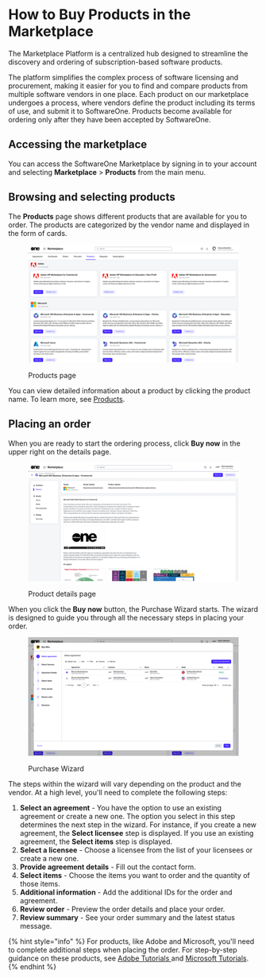 # How to Buy Products in the Marketplace

The Marketplace Platform is a centralized hub designed to streamline the discovery and ordering of subscription-based software products.&#x20;

The platform simplifies the complex process of software licensing and procurement, making it easier for you to find and compare products from multiple software vendors in one place. Each product on our marketplace undergoes a process, where vendors define the product including its terms of use, and submit it to SoftwareOne. Products become available for ordering only after they have been accepted by SoftwareOne.

## Accessing the marketplace

You can access the SoftwareOne Marketplace by signing in to your account and selecting **Marketplace** > **Products** from the main menu.

## Browsing and selecting products

The **Products** page shows different products that are available for you to order. The products are categorized by the vendor name and displayed in the form of cards.

<figure><img src="../../../.gitbook/assets/image (995).png" alt=""><figcaption><p>Products page</p></figcaption></figure>

You can view detailed information about a product by clicking the product name. To learn more, see [Products](../../../modules-and-features/marketplace/products.md).

## Placing an order&#x20;

When you are ready to start the ordering process, click **Buy now** in the upper right on the details page.

<figure><img src="../../../.gitbook/assets/image (996).png" alt=""><figcaption><p>Product details page</p></figcaption></figure>

When you click the **Buy now** button, the Purchase Wizard starts. The wizard is designed to guide you through all the necessary steps in placing your order.

<figure><img src="../../../.gitbook/assets/image (1017).png" alt=""><figcaption><p>Purchase Wizard</p></figcaption></figure>

The steps within the wizard will vary depending on the product and the vendor. At a high level, you'll need to complete the following steps:

1. **Select an agreement** - You have the option to use an existing agreement or create a new one. The option you select in this step determines the next step in the wizard. For instance, if you create a new agreement, the **Select licensee** step is displayed. If you use an existing agreement, the **Select items** step is displayed.
2. **Select a licensee** - Choose a licensee from the list of your licensees or create a new one.
3. **Provide agreement details** - Fill out the contact form.
4. **Select items** - Choose the items you want to order and the quantity of those items.
5. **Additional information**  - Add the additional IDs for the order and agreement.&#x20;
6. **Review order** - Preview the order details and place your order.
7. **Review summary** - See your order summary and the latest status message.

{% hint style="info" %}
For products, like Adobe and Microsoft, you'll need to complete additional steps when placing the order. For step-by-step guidance on these products, see [Adobe Tutorials ](../../../extensions/adobe-vip-marketplace/tutorials-and-videos/)and [Microsoft Tutorials](../../../extensions/microsoft-cloud-solution-provider/tutorials-and-videos/).
{% endhint %}
